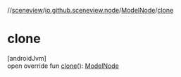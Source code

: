 //[sceneview](../../../index.md)/[io.github.sceneview.node](../index.md)/[ModelNode](index.md)/[clone](clone.md)

# clone

[androidJvm]\
open override fun [clone](clone.md)(): [ModelNode](index.md)
